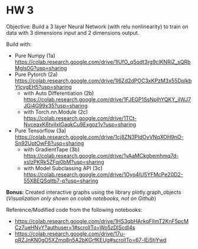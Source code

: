 # HW 3

Objective: Build a 3 layer Neural Network (with relu nonlinearity) to train on data with 3 dimensions input and 2 dimensions output.

Build with:
* Pure Numpy (1a) https://colab.research.google.com/drive/1lUfO_q5qdt3rg9clKNRiZ_sQRbMgls0G?usp=sharing
* Pure Pytorch (2a) https://colab.research.google.com/drive/1l6Zd2dPOC3xKPzM3x55DplkbYIcygEH5?usp=sharing
   - with Auto Differentiation (2b) https://colab.research.google.com/drive/1FJEGP1SsNpIhYQKY_iIWJ7JGi4G99x35?usp=sharing
   - with Torch.nn.Module (2c) https://colab.research.google.com/drive/1TCt-NvceaxK6tvjIxIGaqkCu9Exgoz1v?usp=sharing
* Pure Tensorflow (3a) https://colab.research.google.com/drive/1cj8ZN3PIdOvVNqXOH9nO-Sn92UptOwF6?usp=sharing
   - with GradientTape (3b) https://colab.research.google.com/drive/1yAaMCkgbemhmq7d-xsIzPKRk5ZFqj0bM?usp=sharing
   - with Model Subclassing API (3c) https://colab.research.google.com/drive/1Oyo4lU5YFMcPe20D2-55XBEQSqItb7-q?usp=sharing

**Bonus:** Created interactive graphs using the library plotly.graph_objects (_Visualization only shown on colab notebooks, not on Github_) 

Reference/Modified code from the following notebooks: 
* https://colab.research.google.com/drive/1HS3qbHArkqFlImT2KnF5pcMCz7ueHNvY?authuser=1#scrollTo=Wo5zDlScdl4s 
* https://colab.research.google.com/drive/17u-pRZJnKN0gO5XZmq8n5A2bKGrfKEUg#scrollTo=67-lEi5tjYwd 
